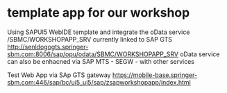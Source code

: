 # template app for our workshop
Using SAPUI5 WebIDE template and integrate the oData service /SBMC/WORKSHOPAPP_SRV currently linked to SAP GTS
http://senldogogts.springer-sbm.com:8006/sap/opu/odata/SBMC/WORKSHOPAPP_SRV
oData service can also be enhacned via SAP MTS - SEGW - with other services

Test Web App via SAp GTS gateway
https://mobile-base.springer-sbm.com:446/sap/bc/ui5_ui5/sap/zsapworkshopapp/index.html
